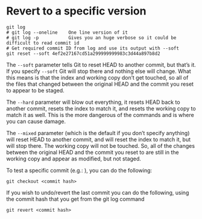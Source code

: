 
# Revert to a specific version
```
git log
# git log --oneline    One line version of it
# git log -p           Gives you an huge verbose so it could be difficult to read commit id
# Get required commit ID from log and use its output with --soft
git reset --soft 4ef2e27167cd51a299999999983c3d44a897b8d2
```
The `--soft` parameter tells Git to reset HEAD to another commit, but that’s it.
If you specify `--soft` Git will stop there and nothing else will change.
What this means is that the index and working copy don’t get touched, so all of the
files that changed between the original HEAD and the commit you reset to appear to be staged.

The `--hard` parameter will blow out everything, it resets HEAD back to another commit,
resets the index to match it, and resets the working copy to match it as well.
This is the more dangerous of the commands and is where you can cause damage.

The `--mixed` parameter (which is the default if you don’t specify anything) will reset
HEAD to another commit, and will reset the index to match it, but will stop there.
The working copy will not be touched. So, all of the changes between the original HEAD
and the commit you reset to are still in the working copy and appear as modified, but not staged.

To test a specific commit (e.g.: <before last commit hash>), you can do the following:
```
git checkout <commit hash>
```

If you wish to undo/revert the last commit you can do the following, using the commit hash
that you get from the git log command
```
git revert <commit hash>
```
